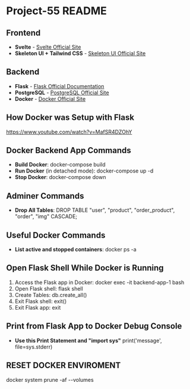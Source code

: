 # Project-55 README

## Frontend
- **Svelte** - [Svelte Official Site](https://svelte.dev/)
- **Skeleton UI + Tailwind CSS** - [Skeleton UI Official Site](https://www.skeleton.dev/)

## Backend
- **Flask** - [Flask Official Documentation](https://flask.palletsprojects.com/en/stable/)
- **PostgreSQL** - [PostgreSQL Official Site](https://www.postgresql.org/)
- **Docker** - [Docker Official Site](https://www.docker.com/)

## How Docker was Setup with Flask
  https://www.youtube.com/watch?v=MafSR4DZOhY

## Docker Backend App Commands
- **Build Docker**: 
  docker-compose build
- **Run Docker** (in detached mode):
  docker-compose up -d
- **Stop Docker**:
  docker-compose down

## Adminer Commands
- **Drop All Tables**: 
  DROP TABLE "user", "product", "order_product", "order", "img" CASCADE; 

## Useful Docker Commands
- **List active and stopped containers**:
  docker ps -a

## Open Flask Shell While Docker is Running
1. Access the Flask app in Docker:
   docker exec -it backend-app-1 bash
2. Open Flask shell:
   flask shell
3. Create Tables:
   db.create_all()
4. Exit Flask shell:
   exit()
5. Exit Flask app:
   exit

## Print from Flask App to Docker Debug Console
- **Use this Print Statement and "import sys"**
  print('message', file=sys.stderr)

## RESET DOCKER ENVIROMENT
  docker system prune -af --volumes